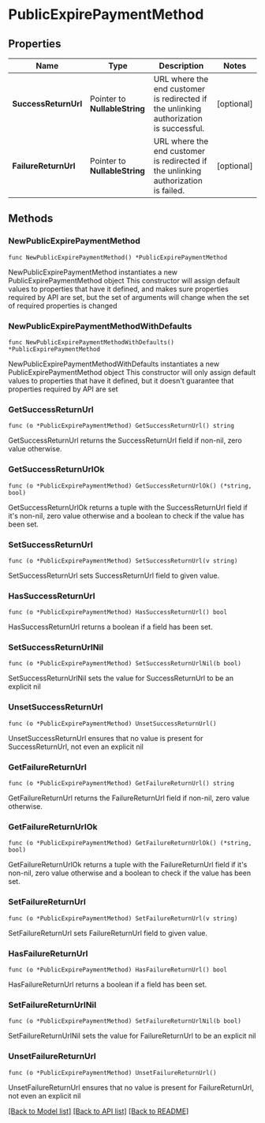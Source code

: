 # PublicExpirePaymentMethod

## Properties

Name | Type | Description | Notes
------------ | ------------- | ------------- | -------------
**SuccessReturnUrl** | Pointer to **NullableString** | URL where the end customer is redirected if the unlinking authorization is successful. | [optional] 
**FailureReturnUrl** | Pointer to **NullableString** | URL where the end customer is redirected if the unlinking authorization is failed. | [optional] 

## Methods

### NewPublicExpirePaymentMethod

`func NewPublicExpirePaymentMethod() *PublicExpirePaymentMethod`

NewPublicExpirePaymentMethod instantiates a new PublicExpirePaymentMethod object
This constructor will assign default values to properties that have it defined,
and makes sure properties required by API are set, but the set of arguments
will change when the set of required properties is changed

### NewPublicExpirePaymentMethodWithDefaults

`func NewPublicExpirePaymentMethodWithDefaults() *PublicExpirePaymentMethod`

NewPublicExpirePaymentMethodWithDefaults instantiates a new PublicExpirePaymentMethod object
This constructor will only assign default values to properties that have it defined,
but it doesn't guarantee that properties required by API are set

### GetSuccessReturnUrl

`func (o *PublicExpirePaymentMethod) GetSuccessReturnUrl() string`

GetSuccessReturnUrl returns the SuccessReturnUrl field if non-nil, zero value otherwise.

### GetSuccessReturnUrlOk

`func (o *PublicExpirePaymentMethod) GetSuccessReturnUrlOk() (*string, bool)`

GetSuccessReturnUrlOk returns a tuple with the SuccessReturnUrl field if it's non-nil, zero value otherwise
and a boolean to check if the value has been set.

### SetSuccessReturnUrl

`func (o *PublicExpirePaymentMethod) SetSuccessReturnUrl(v string)`

SetSuccessReturnUrl sets SuccessReturnUrl field to given value.

### HasSuccessReturnUrl

`func (o *PublicExpirePaymentMethod) HasSuccessReturnUrl() bool`

HasSuccessReturnUrl returns a boolean if a field has been set.

### SetSuccessReturnUrlNil

`func (o *PublicExpirePaymentMethod) SetSuccessReturnUrlNil(b bool)`

 SetSuccessReturnUrlNil sets the value for SuccessReturnUrl to be an explicit nil

### UnsetSuccessReturnUrl
`func (o *PublicExpirePaymentMethod) UnsetSuccessReturnUrl()`

UnsetSuccessReturnUrl ensures that no value is present for SuccessReturnUrl, not even an explicit nil
### GetFailureReturnUrl

`func (o *PublicExpirePaymentMethod) GetFailureReturnUrl() string`

GetFailureReturnUrl returns the FailureReturnUrl field if non-nil, zero value otherwise.

### GetFailureReturnUrlOk

`func (o *PublicExpirePaymentMethod) GetFailureReturnUrlOk() (*string, bool)`

GetFailureReturnUrlOk returns a tuple with the FailureReturnUrl field if it's non-nil, zero value otherwise
and a boolean to check if the value has been set.

### SetFailureReturnUrl

`func (o *PublicExpirePaymentMethod) SetFailureReturnUrl(v string)`

SetFailureReturnUrl sets FailureReturnUrl field to given value.

### HasFailureReturnUrl

`func (o *PublicExpirePaymentMethod) HasFailureReturnUrl() bool`

HasFailureReturnUrl returns a boolean if a field has been set.

### SetFailureReturnUrlNil

`func (o *PublicExpirePaymentMethod) SetFailureReturnUrlNil(b bool)`

 SetFailureReturnUrlNil sets the value for FailureReturnUrl to be an explicit nil

### UnsetFailureReturnUrl
`func (o *PublicExpirePaymentMethod) UnsetFailureReturnUrl()`

UnsetFailureReturnUrl ensures that no value is present for FailureReturnUrl, not even an explicit nil

[[Back to Model list]](../README.md#documentation-for-models) [[Back to API list]](../README.md#documentation-for-api-endpoints) [[Back to README]](../README.md)


